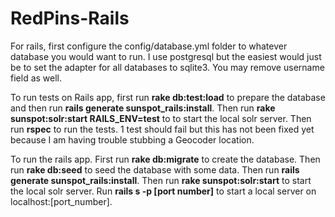 RedPins-Rails
=============

For rails, first configure the config/database.yml folder to whatever database you would want to run. I use postgresql but the easiest would just be to set the adapter for all databases to sqlite3. You may remove username field as well.

To run tests on Rails app, first run **rake db:test:load** to prepare the database and then run **rails generate sunspot_rails:install**. Then run **rake sunspot:solr:start RAILS_ENV=test** to to start the local solr server. Then run **rspec** to run the tests. 1 test should fail but this has not been fixed yet because I am having trouble stubbing a Geocoder location.

To run the rails app. First run **rake db:migrate** to create the database. Then run **rake db:seed** to seed the database with some data. Then run **rails generate sunspot_rails:install**. Then run **rake sunspot:solr:start** to start the local solr server. Run **rails s -p [port number]** to start a local server on localhost:[port_number].
